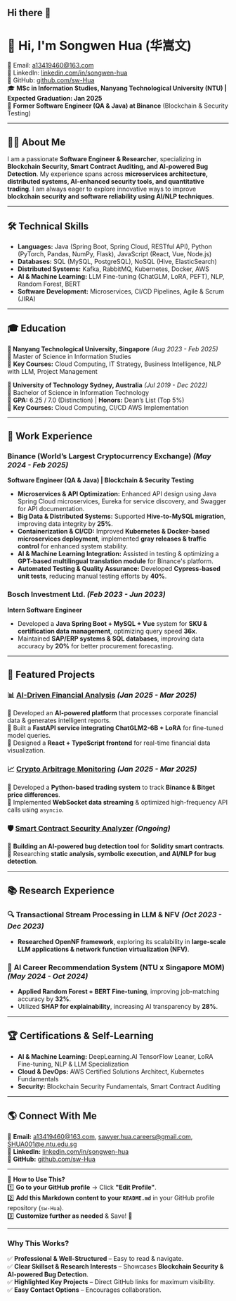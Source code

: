 ## Hi there 👋

<!--
**sw-Hua/sw-Hua** is a ✨ _special_ ✨ repository because its `README.md` (this file) appears on your GitHub profile.

Here are some ideas to get you started:

- 🔭 I’m currently working on ...
- 🌱 I’m currently learning ...
- 👯 I’m looking to collaborate on ...
- 🤔 I’m looking for help with ...
- 💬 Ask me about ...
- 📫 How to reach me: ...
- 😄 Pronouns: ...
- ⚡ Fun fact: ...
-->


# 👋 Hi, I'm Songwen Hua (华嵩文)  

📧 Email: [a13419460@163.com](mailto:a13419460@163.com)  
🔗 LinkedIn: [linkedin.com/in/songwen-hua](https://linkedin.com/in/songwen-hua)  
📂 GitHub: [github.com/sw-Hua](https://github.com/sw-Hua)  
🎓 **MSc in Information Studies, Nanyang Technological University (NTU) | Expected Graduation: Jan 2025**  
💼 **Former Software Engineer (QA & Java) at Binance** (Blockchain & Security Testing)  

---

## 👨‍💻 About Me  
I am a passionate **Software Engineer & Researcher**, specializing in **Blockchain Security, Smart Contract Auditing, and AI-powered Bug Detection**. My experience spans across **microservices architecture, distributed systems, AI-enhanced security tools, and quantitative trading**. I am always eager to explore innovative ways to improve **blockchain security and software reliability using AI/NLP techniques**.  

---

## 🛠️ Technical Skills  
- **Languages:** Java (Spring Boot, Spring Cloud, RESTful API), Python (PyTorch, Pandas, NumPy, Flask), JavaScript (React, Vue, Node.js)  
- **Databases:** SQL (MySQL, PostgreSQL), NoSQL (Hive, ElasticSearch)  
- **Distributed Systems:** Kafka, RabbitMQ, Kubernetes, Docker, AWS  
- **AI & Machine Learning:** LLM Fine-tuning (ChatGLM, LoRA, PEFT), NLP, Random Forest, BERT  
- **Software Development:** Microservices, CI/CD Pipelines, Agile & Scrum (JIRA)  

---

## 🎓 Education  
**📍 Nanyang Technological University, Singapore** *(Aug 2023 - Feb 2025)*  
🔹 Master of Science in Information Studies  
🔹 **Key Courses:** Cloud Computing, IT Strategy, Business Intelligence, NLP with LLM, Project Management  

**📍 University of Technology Sydney, Australia** *(Jul 2019 - Dec 2022)*  
🔹 Bachelor of Science in Information Technology  
🔹 **GPA:** 6.25 / 7.0 (Distinction) | **Honors:** Dean’s List (Top 5%)  
🔹 **Key Courses:** Cloud Computing, CI/CD AWS Implementation  

---

## 💼 Work Experience  
### Binance (World’s Largest Cryptocurrency Exchange) *(May 2024 - Feb 2025)*  
**Software Engineer (QA & Java) | Blockchain & Security Testing**  
- **Microservices & API Optimization:** Enhanced API design using Java Spring Cloud microservices, Eureka for service discovery, and Swagger for API documentation.  
- **Big Data & Distributed Systems:** Supported **Hive-to-MySQL migration**, improving data integrity by **25%**.  
- **Containerization & CI/CD:** Improved **Kubernetes & Docker-based microservices deployment**, implemented **gray releases & traffic control** for enhanced system stability.  
- **AI & Machine Learning Integration:** Assisted in testing & optimizing a **GPT-based multilingual translation module** for Binance's platform.  
- **Automated Testing & Quality Assurance:** Developed **Cypress-based unit tests**, reducing manual testing efforts by **40%**.  

### Bosch Investment Ltd. *(Feb 2023 - Jun 2023)*  
**Intern Software Engineer**  
- Developed a **Java Spring Boot + MySQL + Vue** system for **SKU & certification data management**, optimizing query speed **36x**.  
- Maintained **SAP/ERP systems & SQL databases**, improving data accuracy by **20%** for better procurement forecasting.  

---

## 🚀 Featured Projects  
### 📊 [AI-Driven Financial Analysis](https://github.com/sw-Hua/AI-Finance-Analysis) *(Jan 2025 - Mar 2025)*  
🔹 Developed an **AI-powered platform** that processes corporate financial data & generates intelligent reports.  
🔹 Built a **FastAPI service integrating ChatGLM2-6B + LoRA** for fine-tuned model queries.  
🔹 Designed a **React + TypeScript frontend** for real-time financial data visualization.  

### 📈 [Crypto Arbitrage Monitoring](https://github.com/sw-Hua/Crypto-Arbitrage-Monitoring) *(Jan 2025 - Mar 2025)*  
🔹 Developed a **Python-based trading system** to track **Binance & Bitget price differences**.  
🔹 Implemented **WebSocket data streaming** & optimized high-frequency API calls using `asyncio`.  

### 🛡️ [Smart Contract Security Analyzer](https://github.com/sw-Hua/Smart-Contract-Security-Analyzer) *(Ongoing)*  
🔹 **Building an AI-powered bug detection tool** for **Solidity smart contracts**.  
🔹 Researching **static analysis, symbolic execution, and AI/NLP for bug detection**.  

---

## 📚 Research Experience  
### 🔍 **Transactional Stream Processing in LLM & NFV** *(Oct 2023 - Dec 2023)*  
- **Researched OpenNF framework**, exploring its scalability in **large-scale LLM applications & network function virtualization (NFV)**.  

### 🎯 **AI Career Recommendation System (NTU x Singapore MOM)** *(May 2024 - Oct 2024)*  
- **Applied Random Forest + BERT Fine-tuning**, improving job-matching accuracy by **32%**.  
- Utilized **SHAP for explainability**, increasing AI transparency by **28%**.  

---

## 🏆 Certifications & Self-Learning  
- **AI & Machine Learning:** DeepLearning.AI TensorFlow Leaner, LoRA Fine-tuning, NLP & LLM Specialization  
- **Cloud & DevOps:** AWS Certified Solutions Architect, Kubernetes Fundamentals  
- **Security:** Blockchain Security Fundamentals, Smart Contract Auditing  

---

## 🌎 Connect With Me  
📧 **Email:** [a13419460@163.com](mailto:a13419460@163.com), [sawyer.hua.careers@gmail.com](mailto:sawyer.hua.careers@gmail.com), [SHUA001@e.ntu.edu.sg ](mailto:SHUA001@e.ntu.edu.sg )  
🔗 **LinkedIn:** [linkedin.com/in/songwen-hua](https://linkedin.com/in/songwen-hua)  
📂 **GitHub:** [github.com/sw-Hua](https://github.com/sw-Hua)  

---

📌 **How to Use This?**  
1️⃣ **Go to your GitHub profile** → Click **"Edit Profile"**.  
2️⃣ **Add this Markdown content to your `README.md`** in your GitHub profile repository (`sw-Hua`).  
3️⃣ **Customize further as needed** & Save! 🚀  

---

### **Why This Works?**
✅ **Professional & Well-Structured** – Easy to read & navigate.  
✅ **Clear Skillset & Research Interests** – Showcases **Blockchain Security & AI-powered Bug Detection**.  
✅ **Highlighted Key Projects** – Direct GitHub links for maximum visibility.  
✅ **Easy Contact Options** – Encourages collaboration.  

